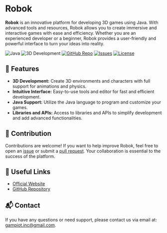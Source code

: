 # Robok

**Robok** is an innovative platform for developing 3D games using Java. With advanced tools and resources, Robok allows you to create immersive and interactive games with ease and efficiency. Whether you are an experienced developer or a beginner, Robok provides a user-friendly and powerful interface to turn your ideas into reality.

![Java](https://img.shields.io/badge/Java-007396?style=for-the-badge&logo=java&logoColor=white)
![3D Development](https://img.shields.io/badge/3D%20Development-000000?style=for-the-badge&logo=3d&logoColor=white)
[![GitHub Repo](https://img.shields.io/github/stars/robok-inc/Robok-Engine?style=for-the-badge&logo=github&logoColor=white)](https://github.com/robok-inc/Robok-Engine)
[![Issues](https://img.shields.io/github/issues/robok-inc/Robok-Engine?style=for-the-badge&logo=github&logoColor=white)](https://github.com/robok-inc/Robok-Engine/issues)
[![License](https://img.shields.io/badge/license-GPL-green?style=for-the-badge)](https://github.com/robok-inc/robok-inc.github.io?tab=GPL-3.0-1-ov-file)

## 🚀 Features

- **3D Development:** Create 3D environments and characters with full support for animations and physics.
- **Intuitive Interface:** Easy-to-use tools and editor for fast and efficient development.
- **Java Support:** Utilize the Java language to program and customize your games.
- **Libraries and APIs:** Access to libraries and APIs to simplify development and add advanced functionalities.

## 🤝 Contribution

Contributions are welcome! If you want to help improve Robok, feel free to open an [issue](https://github.com/Robok-inc/robok-engine/issues) or submit a [pull request](https://github.com/Robok-inc/robok-engine/pulls). Your collaboration is essential to the success of the platform.

## 🔗 Useful Links

- [Official Website](https://robok-inc.github.io)
- [GitHub Repository](https://github.com/Robok-inc)

## 📬 Contact

If you have any questions or need support, please contact us via email at: [gampiot.inc@gmail.com](mailto:gampiot.inc@gmail.com).
